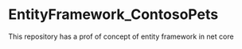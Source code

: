 # EntityFramework_ContosoPets
This repository has a prof of concept of entity framework in net core
